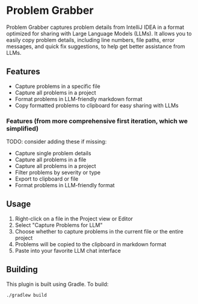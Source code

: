 # Problem Grabber

<!-- Plugin description -->
Problem Grabber captures problem details from IntelliJ IDEA in a format optimized for sharing with Large Language Models (LLMs). It allows you to easily copy problem details, including line numbers, file paths, error messages, and quick fix suggestions, to help get better assistance from LLMs.
<!-- Plugin description end -->

## Features

- Capture problems in a specific file
- Capture all problems in a project
- Format problems in LLM-friendly markdown format
- Copy formatted problems to clipboard for easy sharing with LLMs

### Features (from more comprehensive first iteration, which we simplified)
TODO: consider adding these if missing:
- Capture single problem details
- Capture all problems in a file
- Capture all problems in a project
- Filter problems by severity or type
- Export to clipboard or file
- Format problems in LLM-friendly format

## Usage

1. Right-click on a file in the Project view or Editor
2. Select "Capture Problems for LLM"
3. Choose whether to capture problems in the current file or the entire project
4. Problems will be copied to the clipboard in markdown format
5. Paste into your favorite LLM chat interface

## Building

This plugin is built using Gradle. To build:

```bash
./gradlew build 
